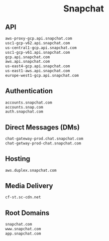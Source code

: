 


<h1 align="center">Snapchat</h1>  


## API


```html
aws-proxy-gcp.api.snapchat.com
usc1-gcp-v62.api.snapchat.com
us-central1-gcp.api.snapchat.com
usc1-gcp-v61.api.snapchat.com
gcp.api.snapchat.com
aws.api.snapchat.com
us-east4-gcp.api.snapchat.com
us-east1-aws.api.snapchat.com
europe-west1-gcp.api.snapchat.com
```  


## Authentication


```html
accounts.snapchat.com
accounts.snap.com
auth.snapchat.com
```  


## Direct Messages (DMs)


```html
chat-gateway-prod.chat.snapchat.com
chat-getway-prod-chat.snapchat.com
```  


## Hosting


```html
aws.duplex.snapchat.com
```  


## Media Delivery


```html
cf-st.sc-cdn.net
```  


## Root Domains


```html
snapchat.com
www.snapchat.com
app.snapchat.com
```  

<br>
